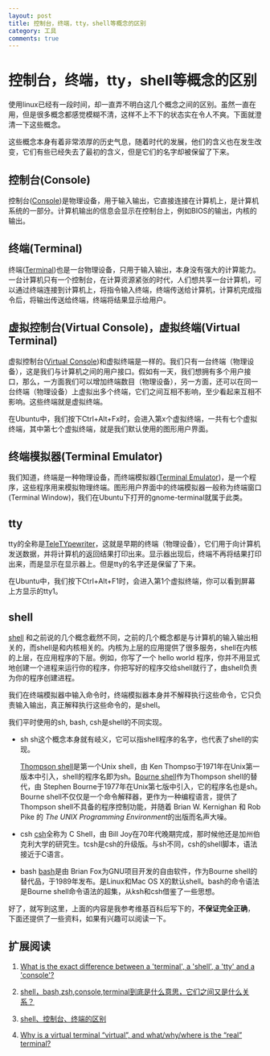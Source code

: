 ```yaml
---
layout: post
title: 控制台，终端，tty，shell等概念的区别
category: 工具
comments: true
---
```


# 控制台，终端，tty，shell等概念的区别

使用linux已经有一段时间，却一直弄不明白这几个概念之间的区别。虽然一直在用，但是很多概念都感觉模糊不清，这样不上不下的状态实在令人不爽。下面就澄清一下这些概念。

这些概念本身有着非常浓厚的历史气息，随着时代的发展，他们的含义也在发生改变，它们有些已经失去了最初的含义，但是它们的名字却被保留了下来。


## 控制台(Console)
控制台([Console](http://en.wikipedia.org/wiki/System_console))是物理设备，用于输入输出，它直接连接在计算机上，是计算机系统的一部分。计算机输出的信息会显示在控制台上，例如BIOS的输出，内核的输出。

## 终端(Terminal)
终端([Terminal](http://en.wikipedia.org/wiki/Computer_terminal))也是一台物理设备，只用于输入输出，本身没有强大的计算能力。一台计算机只有一个控制台，在计算资源紧张的时代，人们想共享一台计算机，可以通过终端连接到计算机上，将指令输入终端，终端传送给计算机，计算机完成指令后，将输出传送给终端，终端将结果显示给用户。

## 虚拟控制台(Virtual Console)，虚拟终端(Virtual Terminal)
虚拟控制台([Virtual Console](http://en.wikipedia.org/wiki/Virtual_console))和虚拟终端是一样的。我们只有一台终端（物理设备），这是我们与计算机之间的用户接口。假如有一天，我们想拥有多个用户接口，那么，一方面我们可以增加终端数目（物理设备），另一方面，还可以在同一台终端（物理设备）上虚拟出多个终端，它们之间互相不影响，至少看起来互相不影响。这些终端就是虚拟终端。

在Ubuntu中，我们按下Ctrl+Alt+Fx时，会进入第x个虚拟终端，一共有七个虚拟终端，其中第七个虚拟终端，就是我们默认使用的图形用户界面。

## 终端模拟器(Terminal Emulator)
我们知道，终端是一种物理设备，而终端模拟器([Terminal Emulator](http://en.wikipedia.org/wiki/Terminal_emulator))，是一个程序，这些程序用来模拟物理终端。图形用户界面中的终端模拟器一般称为终端窗口(Terminal Window)，我们在Ubuntu下打开的gnome-terminal就属于此类。

## tty
tty的全称是[TeleTYpewriter](http://en.wikipedia.org/wiki/Teletypewriter)，这就是早期的终端（物理设备），它们用于向计算机发送数据，并将计算机的返回结果打印出来。显示器出现后，终端不再将结果打印出来，而是显示在显示器上。但是tty的名字还是保留了下来。

在Ubuntu中，我们按下Ctrl+Alt+F1时，会进入第1个虚拟终端，你可以看到屏幕上方显示的tty1。

## shell
[shell](http://en.wikipedia.org/wiki/Shell_(computing)) 和之前说的几个概念截然不同，之前的几个概念都是与计算机的输入输出相关的，而shell是和内核相关的。内核为上层的应用提供了很多服务，shell在内核的上层，在应用程序的下层。例如，你写了一个 hello world 程序，你并不用显式地创建一个进程来运行你的程序，你把写好的程序交给shell就行了，由shell负责为你的程序创建进程。

我们在终端模拟器中输入命令时，终端模拟器本身并不解释执行这些命令，它只负责输入输出，真正解释执行这些命令的，是shell。

我们平时使用的sh, bash, csh是shell的不同实现。

* sh
sh这个概念本身就有岐义，它可以指shell程序的名字，也代表了shell的实现。

    [Thompson shell](http://en.wikipedia.org/wiki/Thompson_shell)是第一个Unix shell，由 Ken Thompso于1971年在Unix第一版本中引入，shell的程序名即为sh。[Bourne shell](http://en.wikipedia.org/wiki/Bourne_shell)作为Thompson shell的替代，由 Stephen Bourne于1977年在Unix第七版中引入，它的程序名也是sh。Bourne shell不仅仅是一个命令解释器，更作为一种编程语言，提供了Thompson shell不具备的程序控制功能，并随着 Brian W. Kernighan 和 Rob Pike 的 *The UNIX Programming Environment*的出版而名声大噪。

* csh
[csh](http://en.wikipedia.org/wiki/C_shell)全称为 C Shell，由 Bill Joy在70年代晚期完成，那时候他还是加州伯克利大学的研究生。tcsh是csh的升级版。与sh不同，csh的shell脚本，语法接近于C语言。

* bash
[bash](http://en.wikipedia.org/wiki/Bash_(Unix_shell))是由 Brian Fox为GNU项目开发的自由软件，作为Bourne shell的替代品，于1989年发布。是Linux和Mac OS X的默认shell。bash的命令语法是Bourne shell命令语法的超集，从ksh和csh借鉴了一些思想。


好了，就写到这里，上面的内容是我参考维基百科后写下的，**不保证完全正确**，
下面还提供了一些资料，如果有兴趣可以阅读一下。

## 扩展阅读

1. [What is the exact difference between a 'terminal', a 'shell', a 'tty' and a 'console'?](http://unix.stackexchange.com/questions/4126/what-is-the-exact-difference-between-a-terminal-a-shell-a-tty-and-a-con)

2. [shell，bash,zsh,console,terminal到底是什么意思，它们之间又是什么关系？](http://www.linuxsir.org/bbs/thread362001.html?pageon=1#2059206)

3. [shell、控制台、终端的区别](http://blog.csdn.net/caomiao2006/article/details/8791775)

4. [Why is a virtual terminal “virtual”, and what/why/where is the “real” terminal?](http://askubuntu.com/questions/14284/why-is-a-virtual-terminal-virtual-and-what-why-where-is-the-real-terminal)

